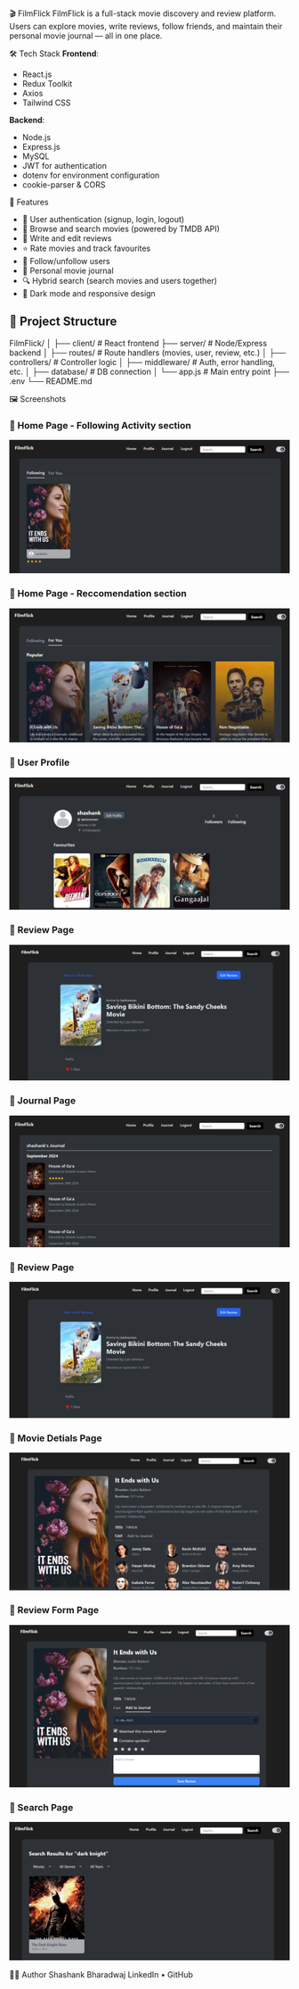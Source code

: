 🎬 FilmFlick
FilmFlick is a full-stack movie discovery and review platform. Users can explore movies, write reviews, follow friends, and maintain their personal movie journal — all in one place.

🛠️ Tech Stack
**Frontend**:  
- React.js  
- Redux Toolkit  
- Axios  
- Tailwind CSS  

**Backend**:  
- Node.js  
- Express.js  
- MySQL  
- JWT for authentication  
- dotenv for environment configuration  
- cookie-parser & CORS  

🚀 Features
- 🔐 User authentication (signup, login, logout)
- 🎥 Browse and search movies (powered by TMDB API)
- 📝 Write and edit reviews
- ⭐ Rate movies and track favourites
- 👤 Follow/unfollow users
- 📔 Personal movie journal
- 🔍 Hybrid search (search movies and users together)
- 🌙 Dark mode and responsive design

## 📁 Project Structure
FilmFlick/
│
├── client/ # React frontend
├── server/ # Node/Express backend
│ ├── routes/ # Route handlers (movies, user, review, etc.)
│ ├── controllers/ # Controller logic
│ ├── middleware/ # Auth, error handling, etc.
│ ├── database/ # DB connection
│ └── app.js # Main entry point
├── .env
└── README.md

🖼️ Screenshots
### 🔹 Home Page - Following Activity section
![Home Page](./client/src/screenshots/following-activity.png)

### 🔹 Home Page - Reccomendation section
![Home Page](./client/src/screenshots/recommended.png)

### 🔹 User Profile
![Profile Page](./client/src/screenshots/profile.png)

### 🔹 Review Page
![Review](./client/src/screenshots/review.png)

### 🔹 Journal Page
![Journal](./client/src/screenshots/journal.png)

### 🔹 Review Page
![Review](./client/src/screenshots/review.png)

### 🔹 Movie Detials Page
![Movie-details](./client/src/screenshots/movie-details.png)

### 🔹 Review Form Page
![Review Form](./client/src/screenshots/review-form.png)

### 🔹 Search Page
![Search](./client/src/screenshots/search.png)

🙋‍♂️ Author
Shashank Bharadwaj
LinkedIn • GitHub

